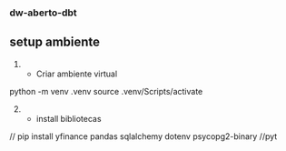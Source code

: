 ### dw-aberto-dbt

## setup ambiente

1. - Criar ambiente virtual

python -m venv .venv
source .venv/Scripts/activate

2. - install bibliotecas

// pip install yfinance pandas sqlalchemy dotenv psycopg2-binary  //pyt